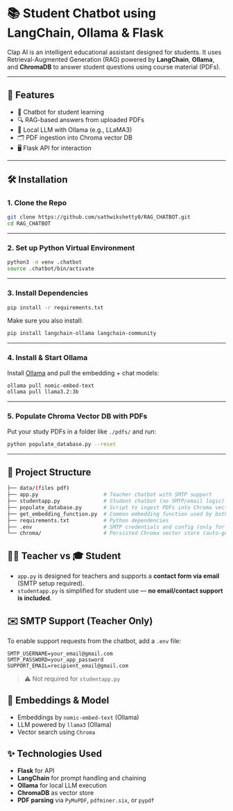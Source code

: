 # 📚 Student Chatbot using LangChain, Ollama & Flask

Clap AI is an intelligent educational assistant designed for students. It uses Retrieval-Augmented Generation (RAG) powered by **LangChain**, **Ollama**, and **ChromaDB** to answer student questions using course material (PDFs).

---

## 🚀 Features

* 💬 Chatbot for student learning
* 🔍 RAG-based answers from uploaded PDFs
* 🧠 Local LLM with Ollama (e.g., LLaMA3)
* 🗂️ PDF ingestion into Chroma vector DB
* 🖥️ Flask API for interaction

---

## 🛠️ Installation

### 1. Clone the Repo

```bash
git clone https://github.com/sathwikshetty0/RAG_CHATBOT.git
cd RAG_CHATBOT
```

---

### 2. Set up Python Virtual Environment

```bash
python3 -m venv .chatbot
source .chatbot/bin/activate
```

---

### 3. Install Dependencies

```bash
pip install -r requirements.txt
```

Make sure you also install:

```bash
pip install langchain-ollama langchain-community
```

---

### 4. Install & Start Ollama

Install [Ollama](https://ollama.com/download) and pull the embedding + chat models:

```bash
ollama pull nomic-embed-text
ollama pull llama3.2:3b
```

---

### 5. Populate Chroma Vector DB with PDFs

Put your study PDFs in a folder like `./pdfs/` and run:

```bash
python populate_database.py --reset
```

---

## 📁 Project Structure

```bash
├── data/(files pdf)
├── app.py                     # Teacher chatbot with SMTP support
├── studentapp.py              # Student chatbot (no SMTP/email logic)
├── populate_database.py       # Script to ingest PDFs into Chroma vector database
├── get_embedding_function.py  # Common embedding function used by both versions
├── requirements.txt           # Python dependencies
├── .env                       # SMTP credentials and config (only for teacher version)
└── chroma/                    # Persisted Chroma vector store (auto-generated)
```

## 👩‍🏫 Teacher vs 🎓 Student

* `app.py` is designed for teachers and supports a **contact form via email** (SMTP setup required).
* `studentapp.py` is simplified for student use — **no email/contact support is included**.

## ✉️ SMTP Support (Teacher Only)

To enable support requests from the chatbot, add a `.env` file:

```env
SMTP_USERNAME=your_email@gmail.com
SMTP_PASSWORD=your_app_password
SUPPORT_EMAIL=recipient_email@gmail.com
```

> ⚠️ Not required for `studentapp.py`

## 🧠 Embeddings & Model

* Embeddings by `nomic-embed-text` (Ollama)
* LLM powered by `llama3` (Ollama)
* Vector search using `Chroma`

## ✨ Technologies Used

* **Flask** for API
* **LangChain** for prompt handling and chaining
* **Ollama** for local LLM execution
* **ChromaDB** as vector store
* **PDF parsing** via `PyMuPDF`, `pdfminer.six`, or `pypdf`

